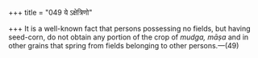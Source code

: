 +++
title = "049 ये ऽक्षेत्रिणो"

+++
It is a well-known fact that persons possessing no fields, but having
seed-corn, do not obtain any portion of the crop of *mudga, māṣa* and in
other grains that spring from fields belonging to other persons.—(49)


